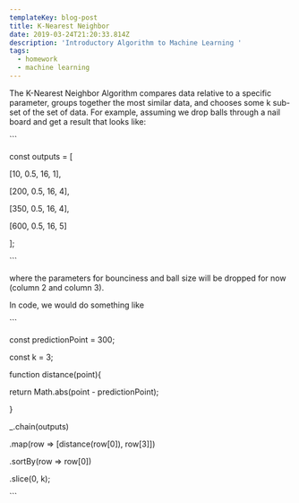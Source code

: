 ```yaml
---
templateKey: blog-post
title: K-Nearest Neighbor
date: 2019-03-24T21:20:33.814Z
description: 'Introductory Algorithm to Machine Learning '
tags:
  - homework
  - machine learning
---
```

The K-Nearest Neighbor Algorithm compares data relative to a specific parameter, groups together the most similar data, and chooses some k sub-set of the set of data. For example, assuming we drop balls through a nail board and get a result that looks like:

\`\``

const outputs = [

\[10, 0.5, 16, 1],

\[200, 0.5, 16, 4],

\[350, 0.5, 16, 4],

\[600, 0.5, 16, 5]

];

\`\``

where the parameters for bounciness and ball size will be dropped for now (column 2 and column 3).

In code, we would do something like

\`\``

const predictionPoint = 300;

const k = 3;

function distance(point){

return Math.abs(point - predictionPoint);

}

_.chain(outputs)

.map(row => \[distance(row[0]), row\[3]])

.sortBy(row => row\[0])

.slice(0, k);

\`\``
